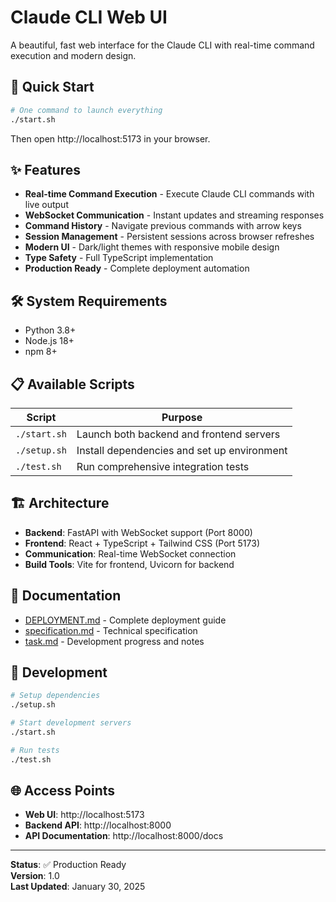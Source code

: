# Claude CLI Web UI

A beautiful, fast web interface for the Claude CLI with real-time command execution and modern design.

## 🚀 Quick Start

```bash
# One command to launch everything
./start.sh
```

Then open http://localhost:5173 in your browser.

## ✨ Features

- **Real-time Command Execution** - Execute Claude CLI commands with live output
- **WebSocket Communication** - Instant updates and streaming responses  
- **Command History** - Navigate previous commands with arrow keys
- **Session Management** - Persistent sessions across browser refreshes
- **Modern UI** - Dark/light themes with responsive mobile design
- **Type Safety** - Full TypeScript implementation
- **Production Ready** - Complete deployment automation

## 🛠️ System Requirements

- Python 3.8+
- Node.js 18+
- npm 8+

## 📋 Available Scripts

| Script | Purpose |
|--------|---------|
| `./start.sh` | Launch both backend and frontend servers |
| `./setup.sh` | Install dependencies and set up environment |
| `./test.sh` | Run comprehensive integration tests |

## 🏗️ Architecture

- **Backend**: FastAPI with WebSocket support (Port 8000)
- **Frontend**: React + TypeScript + Tailwind CSS (Port 5173)
- **Communication**: Real-time WebSocket connection
- **Build Tools**: Vite for frontend, Uvicorn for backend

## 📖 Documentation

- [DEPLOYMENT.md](DEPLOYMENT.md) - Complete deployment guide
- [specification.md](specification.md) - Technical specification
- [task.md](task.md) - Development progress and notes

## 🔧 Development

```bash
# Setup dependencies
./setup.sh

# Start development servers
./start.sh

# Run tests
./test.sh
```

## 🌐 Access Points

- **Web UI**: http://localhost:5173
- **Backend API**: http://localhost:8000  
- **API Documentation**: http://localhost:8000/docs

---

**Status**: ✅ Production Ready  
**Version**: 1.0  
**Last Updated**: January 30, 2025